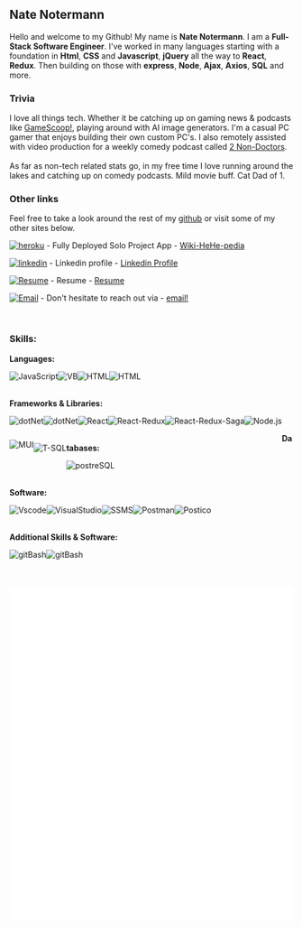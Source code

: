 ## Nate Notermann


Hello and welcome to my Github! My name is **Nate Notermann**. I am a **Full-Stack Software Engineer**. I've worked in many languages starting with a foundation in **Html**, **CSS** and **Javascript**, **jQuery** all the way to **React**, **Redux**. Then building on those with **express**, **Node**, **Ajax**, **Axios**, **SQL** and more. 
<br/>

 ### Trivia
I love all things tech. Whether it be catching up on gaming news & podcasts like [GameScoop!](https://www.youtube.com/watch?v=E-HuWmdVVng&list=PL99PCYdTX-vc_2yb9cnTYyqgiO5ujqp2R&ab_channel=IGNGames), playing around with AI image generators. I'm a casual PC gamer that enjoys building their own custom PC's. I also remotely assisted with video production for a weekly comedy podcast called [2 Non-Doctors](https://www.instagram.com/2nondrs/?hl=en).
  <br>
  <br>
  As far as non-tech related stats go, in my free time I love running around the lakes and catching up on comedy podcasts. Mild movie buff. Cat Dad of 1. 


 ### Other links
 Feel free to take a look around the rest of my [github](https://github.com/NateNotermann?tab=repositories)
 or visit some of my other sites below.
<!-- heroku app App link-->
<a href='https://wiki-hehe-pedia2-c36340d55df4.herokuapp.com/#/home'><img alt="heroku" src="https://upload.wikimedia.org/wikipedia/commons/thumb/e/ec/Heroku_logo.svg/2560px-Heroku_logo.svg.png" height='18px'/></a> - Fully Deployed Solo Project App - [Wiki-HeHe-pedia](https://wiki-hehe-pedia2-c36340d55df4.herokuapp.com/#/home)

<!-- Linkdin Link -->
<a href='https://www.linkedin.com/in/nate-notermann/'><img alt="linkedin" src="https://upload.wikimedia.org/wikipedia/commons/0/01/LinkedIn_Logo.svg" height='18px'/></a> - Linkedin profile - [Linkedin Profile](https://www.linkedin.com/in/nate-notermann/)
<!-- Resume Link -->
<a href='https://docs.google.com/document/d/1AFwkaIAh_q_hZW1El2RY0tds35-Sx-Gi3TkMtMaZYnc/edit?usp=sharing'><img alt="Resume" src="https://upload.wikimedia.org/wikipedia/commons/thumb/6/66/Google_Docs_2020_Logo.svg/800px-Google_Docs_2020_Logo.svg.png" height='18px'/></a> - Resume - [Resume](https://docs.google.com/document/d/1AFwkaIAh_q_hZW1El2RY0tds35-Sx-Gi3TkMtMaZYnc/edit)
<!-- Email Link -->
<a href = "mailto: nate.notermann@gmail.com"><img alt="Email" src="https://1000logos.net/wp-content/uploads/2018/05/Gmail-Logo-2013.png" height='18px'/></a> - Don't hesitate to reach out via -  <a href = "mailto: nate.notermann@gmail.com">email!</a>



<br>

### Skills:

**Languages:**
<!-- javascript --><a href="https://www.javascript.com/" target="_blank"> <img align="left" alt="JavaScript" height ="42px"  src="https://upload.wikimedia.org/wikipedia/commons/9/99/Unofficial_JavaScript_logo_2.svg"> </a>

<!-- Visual Basic -->
<a href="https://learn.microsoft.com/en-us/dotnet/visual-basic/" target="_blank"> <img align="left" alt="VB" height ="42px" src="https://upload.wikimedia.org/wikipedia/commons/thumb/4/40/VB.NET_Logo.svg/120px-VB.NET_Logo.svg.png"></a>

<!-- HTML -->
<a href="https://html.com/about/" target="_blank"> <img align="left" alt="HTML" height ="42px"  src="https://upload.wikimedia.org/wikipedia/commons/thumb/6/61/HTML5_logo_and_wordmark.svg/1024px-HTML5_logo_and_wordmark.svg.png"> </a>

<!-- CSS -->
<a href="https://en.wikipedia.org/wiki/CSS" target="_blank"> <img align="left" alt="HTML" height ="42px"  
src="https://upload.wikimedia.org/wikipedia/commons/thumb/d/d5/CSS3_logo_and_wordmark.svg/1024px-CSS3_logo_and_wordmark.svg.png"> </a>
<br><br>

**Frameworks & Libraries:**
<!-- .NET -->
<a href="https://dotnet.microsoft.com/en-us/learn/dotnet/what-is-dotnet" target="_blank"> <img align="left" alt="dotNet" height ="42px" src="https://upload.wikimedia.org/wikipedia/commons/thumb/7/7d/Microsoft_.NET_logo.svg/150px-Microsoft_.NET_logo.svg.png"></a>

<!-- ASP.NET -->
<a href="https://dotnet.microsoft.com/en-us/apps/aspnet" target="_blank"> <img align="left" alt="dotNet" height ="42px" src="https://logodix.com/logo/943216.png"></a>

<!-- react.js -->
<a href="https://reactjs.org/" target="_blank"> <img align="left" alt="React" height ="42px" 
src="https://upload.wikimedia.org/wikipedia/commons/a/a7/React-icon.svg"></a>

<!-- redux -->
<a href="https://react-redux.js.org/" target="_blank"> <img align="left" alt="React-Redux" height ="42px" src="https://d33wubrfki0l68.cloudfront.net/0834d0215db51e91525a25acf97433051f280f2f/c30f5/img/redux.svg"></a>

<!-- saga -->
<a href="https://redux-saga.js.org/" target="_blank"> <img align="left" alt="React-Redux-Saga" height ="42px" src="https://redux-saga.js.org//img/Redux-Saga-Logo-Portrait.png"></a>

<!-- node.js -->
<a href="https://nodejs.org" target="_blank"><img align="left" alt="Node.js" height ="42px" src="https://upload.wikimedia.org/wikipedia/commons/d/d9/Node.js_logo.svg"></a>

<!-- Material UI -->
<a href="https://mui.com/" target="_blank"> <img src="https://img.icons8.com/color/480/material-ui.png" align="left" alt="MUI" height='42px'/> </a>
<br><be>


**Databases:** <a href="https://learn.microsoft.com/en-us/sql/t-sql/language-reference?view=sql-server-ver16" target="_blank"> <img src="https://res.cloudinary.com/hevo/image/upload/c_scale,w_448,h_250/f_auto,q_auto/v1686060391/hevo-learn-1/tsql_logo.png?_i=AA" align="left" alt="T-SQL" height='42px'/> </a> 
<!-- T-SQL -->

<!-- PostreSQL -->
<a href="https://www.postgresql.org/" target="_blank"> <img 
src="https://upload.wikimedia.org/wikipedia/commons/thumb/2/29/Postgresql_elephant.svg/1080px-Postgresql_elephant.svg.png?20080116191800" align="left" alt="postreSQL" height='42px'/> </a>

<br><br>

**Software:**
<!-- VSCode -->
<a href="https://code.visualstudio.com/" target="_blank"> <img src="https://upload.wikimedia.org/wikipedia/commons/9/9a/Visual_Studio_Code_1.35_icon.svg" align="left" alt="Vscode" height='42px'/> </a>

<!-- VISUAL STUDIO -->
<a href="https://visualstudio.microsoft.com/" target="_blank"> <img align="left" alt="VisualStudio" height ="42px" src="https://upload.wikimedia.org/wikipedia/commons/thumb/2/2c/Visual_Studio_Icon_2022.svg/193px-Visual_Studio_Icon_2022.svg.png"></a>

<!-- SSMS --> 
<a href="https://learn.microsoft.com/en-us/sql/ssms/sql-server-management-studio-ssms?view=sql-server-ver16" target="_blank"> <img align="left" alt="SSMS" height ="42px"                                                                                                                             src="https://banner2.cleanpng.com/20180614/sg/kisspng-microsoft-sql-server-sql-server-management-studio-transactional-analysis-5b2207401c5992.0038138215289567361161.jpg"></a>

<!-- postman -->
<a href="https://www.postman.com/" target="_blank"><img align="left" alt="Postman" height ="42px"
src="https://voyager.postman.com/logo/postman-logo-icon-orange.svg"></a>

<!-- postico -->
<a href="https://eggerapps.at/postico/" target="_blank"> <img src="https://images.g2crowd.com/uploads/product/image/large_detail/large_detail_9527e481fa86aee7aef5c962698d78ee/postico.png" align="left" alt="Postico" height='42px'/> </a>
<br><br>

**Additional Skills & Software:**

<!-- Git bash -->
<a href="https://git-scm.com/downloads" target="_blank"> <img 
src="https://git-scm.com/images/logos/downloads/Git-Icon-1788C.svg" align="left" alt="gitBash" height='42px'/> </a>

<!-- Adobe CC -->
<a href="https://www.adobe.com/creativecloud.html" target="_blank"> <img 
src="https://upload.wikimedia.org/wikipedia/commons/thumb/4/4c/Adobe_Creative_Cloud_rainbow_icon.svg/1280px-Adobe_Creative_Cloud_rainbow_icon.svg.png" align="left" alt="gitBash" height='42px'/> </a>




<br>
<br>
<br>

![Stats Overview](https://raw.githubusercontent.com/NateNotermann/github-stats-transparent/afc1a13a92e70179c22fd15de262e079fd649f49/generated/overview.svg)
![Most Used Languages](https://raw.githubusercontent.com/NateNotermann/github-stats-transparent/afc1a13a92e70179c22fd15de262e079fd649f49/generated/languages.svg)
